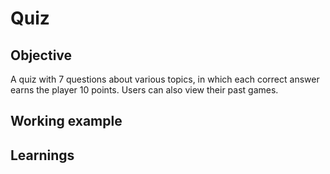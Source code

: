 # Quiz

## Objective 

A quiz with 7 questions about various topics, in which each correct answer earns the player 10 points.
Users can also view their past games.

## Working example 

## Learnings
